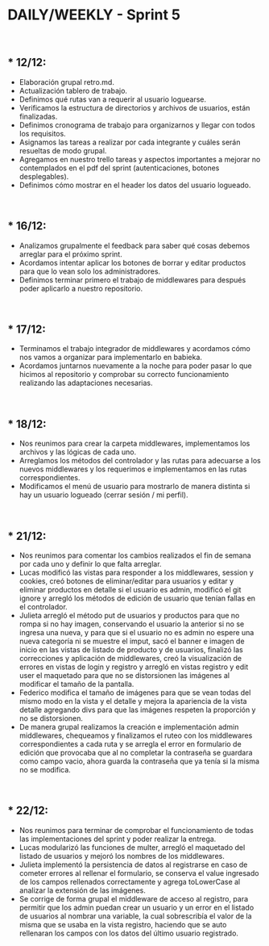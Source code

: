 # DAILY/WEEKLY - Sprint 5
<br>
<P>

## * 12/12:
- Elaboración grupal retro.md.
- Actualización tablero de trabajo.
- Definimos qué rutas van a requerir al usuario loguearse.
- Verificamos la estructura de directorios y archivos de usuarios, están finalizadas.
- Definimos cronograma de trabajo para organizarnos y llegar con todos los requisitos.
- Asignamos las tareas a realizar por cada integrante y cuáles serán resueltas de modo grupal. 
- Agregamos en nuestro trello tareas y aspectos importantes a mejorar no contemplados en el pdf del sprint (autenticaciones, botones desplegables).
- Definimos cómo mostrar en el header los datos del usuario logueado. 
</P>
<br>
<P>

## * 16/12:
- Analizamos grupalmente el feedback para saber qué cosas debemos arreglar para el próximo sprint.
- Acordamos intentar aplicar los botones de borrar y editar productos para que lo vean solo los administradores.
- Definimos terminar primero el trabajo de middlewares para después poder aplicarlo a nuestro repositorio. 
</P>
<br>
<P> 

## * 17/12:
- Terminamos el trabajo integrador de middlewares y acordamos cómo nos vamos a organizar para implementarlo en babieka.
- Acordamos juntarnos nuevamente a la noche para poder pasar lo que hicimos al repositorio y comprobar su correcto funcionamiento realizando las adaptaciones necesarias. 
</P>
<br>
<P>

## * 18/12:
- Nos reunimos para crear la carpeta middlewares, implementamos los archivos y las lógicas de cada uno.
- Arreglamos los métodos del controlador y las rutas para adecuarse a los nuevos middlewares y los requerimos e implementamos en las rutas correspondientes.
- Modificamos el menú de usuario para mostrarlo de manera distinta si hay un usuario logueado (cerrar sesión / mi perfil).
</P>
<br>
<P>

## * 21/12:
- Nos reunimos para comentar los cambios realizados el fin de semana por cada uno y definir lo que falta arreglar.
- Lucas  modificó las vistas para responder a los middlewares, session y cookies, creó botones de eliminar/editar para usuarios y editar y eliminar productos en detalle si el usuario es admin, modificó el git ignore y arregló los métodos de edición de usuario que tenían fallas en el controlador.
- Julieta arregló el método put de usuarios y productos para que no rompa si no hay imagen, conservando el usuario la anterior si no se ingresa una nueva, y para que si el usuario no es admin no espere una nueva categoría ni se muestre el imput, sacó el banner e imagen de inicio en las vistas de listado de producto y de usuarios, finalizó las correcciones y aplicación de middlewares, creó la visualización de errores en vistas de login y registro y arregló en vistas registro y edit user el maquetado para que no se distorsionen las imágenes al modificar el tamaño de la pantalla.
- Federico modifica el tamaño de imágenes para que se vean todas del mismo modo en la vista y el detalle y mejora la apariencia de la vista detalle agregando divs para que las imágenes respeten la proporción y no se distorsionen. 
- De manera grupal realizamos la creación e implementación admin middlewares, chequeamos y finalizamos el ruteo con los middlewares correspondientes a cada ruta y se arregla el error en formulario de edición que provocaba que al no completar la contraseña se guardara como campo vacio, ahora guarda la contraseña que ya tenía si la misma no se modifica.
</P>
<br>
<P>

## * 22/12:
- Nos reunimos para terminar de comprobar el funcionamiento de todas las implementaciones del sprint y poder realizar la entrega.
- Lucas modularizó las funciones de multer, arregló el maquetado del listado de usuarios y mejoró los nombres de los middlewares.
- Julieta implementó la persistencia de datos al registrarse en caso de cometer errores al rellenar el formulario, se conserva el value ingresado de los campos rellenados correctamente y agrega toLowerCase al analizar la extensión de las imágenes.
- Se corrige de forma grupal el middleware de acceso al registro, para permitir que los admin puedan crear un usuario y un error en el listado de usuarios al nombrar una variable, la cual sobrescribía el valor de la misma que se usaba en la vista registro, haciendo que se auto rellenaran los campos con los datos del último usuario registrado. 
</P>